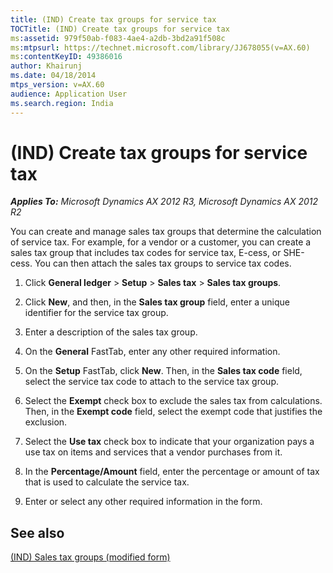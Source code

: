 ```yaml
---
title: (IND) Create tax groups for service tax
TOCTitle: (IND) Create tax groups for service tax
ms:assetid: 979f50ab-f083-4ae4-a2db-3bd2a91f508c
ms:mtpsurl: https://technet.microsoft.com/library/JJ678055(v=AX.60)
ms:contentKeyID: 49386016
author: Khairunj
ms.date: 04/18/2014
mtps_version: v=AX.60
audience: Application User
ms.search.region: India
---
```


# (IND) Create tax groups for service tax 


_**Applies To:** Microsoft Dynamics AX 2012 R3, Microsoft Dynamics AX 2012 R2_

You can create and manage sales tax groups that determine the calculation of service tax. For example, for a vendor or a customer, you can create a sales tax group that includes tax codes for service tax, E-cess, or SHE-cess. You can then attach the sales tax groups to service tax codes.

1.  Click **General ledger** \> **Setup** \> **Sales tax** \> **Sales tax groups**.

2.  Click **New**, and then, in the **Sales tax group** field, enter a unique identifier for the service tax group.

3.  Enter a description of the sales tax group.

4.  On the **General** FastTab, enter any other required information.

5.  On the **Setup** FastTab, click **New**. Then, in the **Sales tax code** field, select the service tax code to attach to the service tax group.

6.  Select the **Exempt** check box to exclude the sales tax from calculations. Then, in the **Exempt code** field, select the exempt code that justifies the exclusion.

7.  Select the **Use tax** check box to indicate that your organization pays a use tax on items and services that a vendor purchases from it.

8.  In the **Percentage/Amount** field, enter the percentage or amount of tax that is used to calculate the service tax.

9.  Enter or select any other required information in the form.

## See also

[(IND) Sales tax groups (modified form)](https://technet.microsoft.com/library/jj664688\(v=ax.60\))

  


